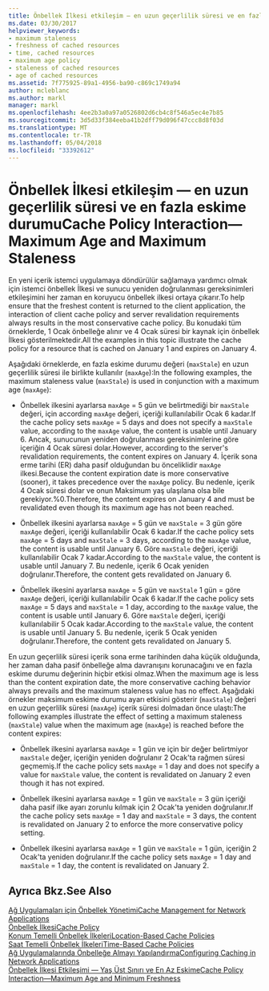 ```yaml
---
title: Önbellek İlkesi etkileşim — en uzun geçerlilik süresi ve en fazla eskime durumu
ms.date: 03/30/2017
helpviewer_keywords:
- maximum staleness
- freshness of cached resources
- time, cached resources
- maximum age policy
- staleness of cached resources
- age of cached resources
ms.assetid: 7f775925-89a1-4956-ba90-c869c1749a94
author: mcleblanc
ms.author: markl
manager: markl
ms.openlocfilehash: 4ee2b3a0a97a0526802d6cb4c8f546a5ec4e7b85
ms.sourcegitcommit: 3d5d33f384eeba41b2dff79d096f47ccc8d8f03d
ms.translationtype: MT
ms.contentlocale: tr-TR
ms.lasthandoff: 05/04/2018
ms.locfileid: "33392612"
---
```

# <a name="cache-policy-interactionmaximum-age-and-maximum-staleness"></a><span data-ttu-id="c5c8e-102">Önbellek İlkesi etkileşim — en uzun geçerlilik süresi ve en fazla eskime durumu</span><span class="sxs-lookup"><span data-stu-id="c5c8e-102">Cache Policy Interaction—Maximum Age and Maximum Staleness</span></span>
<span data-ttu-id="c5c8e-103">En yeni içerik istemci uygulamaya döndürülür sağlamaya yardımcı olmak için istemci önbellek İlkesi ve sunucu yeniden doğrulanması gereksinimleri etkileşimini her zaman en koruyucu önbellek ilkesi ortaya çıkarır.</span><span class="sxs-lookup"><span data-stu-id="c5c8e-103">To help ensure that the freshest content is returned to the client application, the interaction of client cache policy and server revalidation requirements always results in the most conservative cache policy.</span></span> <span data-ttu-id="c5c8e-104">Bu konudaki tüm örneklerde, 1 Ocak önbelleğe alınır ve 4 Ocak süresi bir kaynak için önbellek İlkesi gösterilmektedir.</span><span class="sxs-lookup"><span data-stu-id="c5c8e-104">All the examples in this topic illustrate the cache policy for a resource that is cached on January 1 and expires on January 4.</span></span>  
  
 <span data-ttu-id="c5c8e-105">Aşağıdaki örneklerde, en fazla eskime durumu değeri (`maxStale`) en uzun geçerlilik süresi ile birlikte kullanılır (`maxAge`):</span><span class="sxs-lookup"><span data-stu-id="c5c8e-105">In the following examples, the maximum staleness value (`maxStale`) is used in conjunction with a maximum age (`maxAge`):</span></span>  
  
-   <span data-ttu-id="c5c8e-106">Önbellek ilkesini ayarlarsa `maxAge` = 5 gün ve belirtmediği bir `maxStale` değeri, için according `maxAge` değeri, içeriği kullanılabilir Ocak 6 kadar.</span><span class="sxs-lookup"><span data-stu-id="c5c8e-106">If the cache policy sets `maxAge` = 5 days and does not specify a `maxStale` value, according to the `maxAge` value, the content is usable until January 6.</span></span> <span data-ttu-id="c5c8e-107">Ancak, sunucunun yeniden doğrulanması gereksinimlerine göre içeriğin 4 Ocak süresi dolar.</span><span class="sxs-lookup"><span data-stu-id="c5c8e-107">However, according to the server's revalidation requirements, the content expires on January 4.</span></span> <span data-ttu-id="c5c8e-108">İçerik sona erme tarihi (ER) daha pasif olduğundan bu önceliklidir `maxAge` ilkesi.</span><span class="sxs-lookup"><span data-stu-id="c5c8e-108">Because the content expiration date is more conservative (sooner), it takes precedence over the `maxAge` policy.</span></span> <span data-ttu-id="c5c8e-109">Bu nedenle, içerik 4 Ocak süresi dolar ve onun Maksimum yaş ulaşılana olsa bile gerekiyor.%0.</span><span class="sxs-lookup"><span data-stu-id="c5c8e-109">Therefore, the content expires on January 4 and must be revalidated even though its maximum age has not been reached.</span></span>  
  
-   <span data-ttu-id="c5c8e-110">Önbellek ilkesini ayarlarsa `maxAge` = 5 gün ve `maxStale` = 3 gün göre `maxAge` değeri, içeriği kullanılabilir Ocak 6 kadar.</span><span class="sxs-lookup"><span data-stu-id="c5c8e-110">If the cache policy sets `maxAge` = 5 days and `maxStale` = 3 days, according to the `maxAge` value, the content is usable until January 6.</span></span> <span data-ttu-id="c5c8e-111">Göre `maxStale` değeri, içeriği kullanılabilir Ocak 7 kadar.</span><span class="sxs-lookup"><span data-stu-id="c5c8e-111">According to the `maxStale` value, the content is usable until January 7.</span></span> <span data-ttu-id="c5c8e-112">Bu nedenle, içerik 6 Ocak yeniden doğrulanır.</span><span class="sxs-lookup"><span data-stu-id="c5c8e-112">Therefore, the content gets revalidated on January 6.</span></span>  
  
-   <span data-ttu-id="c5c8e-113">Önbellek ilkesini ayarlarsa `maxAge` = 5 gün ve `maxStale` 1 gün = göre `maxAge` değeri, içeriği kullanılabilir Ocak 6 kadar.</span><span class="sxs-lookup"><span data-stu-id="c5c8e-113">If the cache policy sets `maxAge` = 5 days and `maxStale` = 1 day, according to the `maxAge` value, the content is usable until January 6.</span></span> <span data-ttu-id="c5c8e-114">Göre `maxStale` değeri, içeriği kullanılabilir 5 Ocak kadar.</span><span class="sxs-lookup"><span data-stu-id="c5c8e-114">According to the `maxStale` value, the content is usable until January 5.</span></span> <span data-ttu-id="c5c8e-115">Bu nedenle, içerik 5 Ocak yeniden doğrulanır.</span><span class="sxs-lookup"><span data-stu-id="c5c8e-115">Therefore, the content gets revalidated on January 5.</span></span>  
  
 <span data-ttu-id="c5c8e-116">En uzun geçerlilik süresi içerik sona erme tarihinden daha küçük olduğunda, her zaman daha pasif önbelleğe alma davranışını korunacağını ve en fazla eskime durumu değerinin hiçbir etkisi olmaz.</span><span class="sxs-lookup"><span data-stu-id="c5c8e-116">When the maximum age is less than the content expiration date, the more conservative caching behavior always prevails and the maximum staleness value has no effect.</span></span> <span data-ttu-id="c5c8e-117">Aşağıdaki örnekler maksimum eskime durumu ayarı etkisini gösterir (`maxStale`) değeri en uzun geçerlilik süresi (`maxAge`) içerik süresi dolmadan önce ulaştı:</span><span class="sxs-lookup"><span data-stu-id="c5c8e-117">The following examples illustrate the effect of setting a maximum staleness (`maxStale`) value when the maximum age (`maxAge`) is reached before the content expires:</span></span>  
  
-   <span data-ttu-id="c5c8e-118">Önbellek ilkesini ayarlarsa `maxAge` = 1 gün ve için bir değer belirtmiyor `maxStale` değer, içeriğin yeniden doğrulanır 2 Ocak'ta rağmen süresi geçmemiş.</span><span class="sxs-lookup"><span data-stu-id="c5c8e-118">If the cache policy sets `maxAge` = 1 day and does not specify a value for `maxStale` value, the content is revalidated on January 2 even though it has not expired.</span></span>  
  
-   <span data-ttu-id="c5c8e-119">Önbellek ilkesini ayarlarsa `maxAge` = 1 gün ve `maxStale` = 3 gün içeriği daha pasif ilke ayarı zorunlu kılmak için 2 Ocak'ta yeniden doğrulanır.</span><span class="sxs-lookup"><span data-stu-id="c5c8e-119">If the cache policy sets `maxAge` = 1 day and `maxStale` = 3 days, the content is revalidated on January 2 to enforce the more conservative policy setting.</span></span>  
  
-   <span data-ttu-id="c5c8e-120">Önbellek ilkesini ayarlarsa `maxAge` = 1 gün ve `maxStale` = 1 gün, içeriğin 2 Ocak'ta yeniden doğrulanır.</span><span class="sxs-lookup"><span data-stu-id="c5c8e-120">If the cache policy sets `maxAge` = 1 day and `maxStale` = 1 day, the content is revalidated on January 2.</span></span>  
  
## <a name="see-also"></a><span data-ttu-id="c5c8e-121">Ayrıca Bkz.</span><span class="sxs-lookup"><span data-stu-id="c5c8e-121">See Also</span></span>  
 [<span data-ttu-id="c5c8e-122">Ağ Uygulamaları için Önbellek Yönetimi</span><span class="sxs-lookup"><span data-stu-id="c5c8e-122">Cache Management for Network Applications</span></span>](../../../docs/framework/network-programming/cache-management-for-network-applications.md)  
 [<span data-ttu-id="c5c8e-123">Önbellek İlkesi</span><span class="sxs-lookup"><span data-stu-id="c5c8e-123">Cache Policy</span></span>](../../../docs/framework/network-programming/cache-policy.md)  
 [<span data-ttu-id="c5c8e-124">Konum Temelli Önbellek İlkeleri</span><span class="sxs-lookup"><span data-stu-id="c5c8e-124">Location-Based Cache Policies</span></span>](../../../docs/framework/network-programming/location-based-cache-policies.md)  
 [<span data-ttu-id="c5c8e-125">Saat Temelli Önbellek İlkeleri</span><span class="sxs-lookup"><span data-stu-id="c5c8e-125">Time-Based Cache Policies</span></span>](../../../docs/framework/network-programming/time-based-cache-policies.md)  
 [<span data-ttu-id="c5c8e-126">Ağ Uygulamalarında Önbelleğe Almayı Yapılandırma</span><span class="sxs-lookup"><span data-stu-id="c5c8e-126">Configuring Caching in Network Applications</span></span>](../../../docs/framework/network-programming/configuring-caching-in-network-applications.md)  
 [<span data-ttu-id="c5c8e-127">Önbellek İlkesi Etkileşimi — Yaş Üst Sınırı ve En Az Eskime</span><span class="sxs-lookup"><span data-stu-id="c5c8e-127">Cache Policy Interaction—Maximum Age and Minimum Freshness</span></span>](../../../docs/framework/network-programming/cache-policy-interaction-maximum-age-and-minimum-freshness.md)

